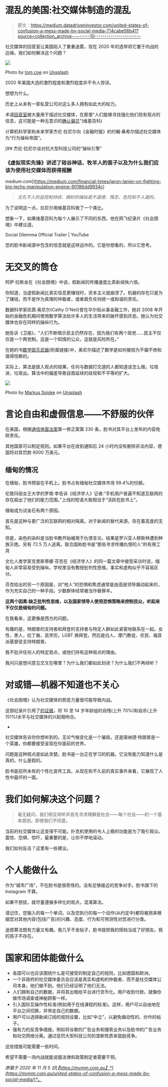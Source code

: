 # 混乱的美国:社交媒体制造的混乱

> 原文：<https://medium.datadriveninvestor.com/united-states-of-confusion-a-mess-made-by-social-media-714cabe56b41?source=collection_archive---------10----------------------->

社交媒体的回音室让美国陷入了重重迷雾。现在 2020 年的选举将它置于内战的边缘。我们如何解决这个问题？

![](img/8e67ddd4e255bf8589e43744ee9b610c.png)

Photo by [tom coe](https://unsplash.com/@tomcoe?utm_source=unsplash&utm_medium=referral&utm_content=creditCopyText) on [Unsplash](https://unsplash.com/s/photos/america?utm_source=unsplash&utm_medium=referral&utm_content=creditCopyText)

2020 年美国大选的激烈程度和激烈程度并不令人惊讶。

想想为什么。

历史上从未有一家私营公司对这么多人拥有如此大的权力。

术语[回音室](https://en.wikipedia.org/wiki/Echo_chamber_(media))被大量用于描述社交媒体，在那里“人们能够寻找强化他们现有观点的信息，这可能是一种无意识的[确认偏见](https://en.wikipedia.org/wiki/Confirmation_bias)”(维基百科)

计算机科学家和未来学家杰伦·拉尼尔向《金融时报》的约翰·桑希尔描述社交媒体为“行为操纵帝国”。

[](https://medium.com/financial-times/jaron-lanier-on-fighting-big-techs-manipulation-engine-90186dd9934c) [## 杰伦·拉尼尔谈对抗大型科技公司的“操纵引擎”

### 《虚拟现实先锋》讲述了硅谷神话、牧羊人的笛子以及为什么我们应该为使用社交媒体而获得报酬

medium.com](https://medium.com/financial-times/jaron-lanier-on-fighting-big-techs-manipulation-engine-90186dd9934c) 

> *无孔不入的监控和持续、微妙的操纵是不道德、残忍、危险和不人道的。*

为了说明这一点，拉尼尔用维基百科做了一个类比。

想象一下，如果维基百科为每个人展示了不同的东西，他在网飞纪录片《社会困境》中建议道。

Social Dilemma Official Trailer | YouTube

您的脸书新闻源中包含的信息就是这样运作的。它是你想看的，所以它思考。

# 无交叉的筒仓

阿萨·拉斯金在《社会困境》中说，假新闻的传播速度比真新闻快六倍。

你知道，当虚假新闻比真实信息更赚钱时，资本主义就崩溃了。机器的存在只是为了赚钱，而不是作为真理的仲裁者，或者肩负任何统一或和谐的责任。

数据科学家凯茜·奥尼尔(Cathy O'Neil)曾在华尔街从事金融工作，她对 2008 年开始的金融危机期间使用数学算法给许多人的生活带来的破坏感到厌恶。她认为社交媒体也存在同样的操纵行为。

她告诉《卫报》，“人们不断暗示民主仍然存在，因为我们有两个政党……民主不仅仅是一个两党制。这是一个知情的公众，这就是风险所在。”

在她的书[数学毁灭武器](https://amzn.to/3oVqVO5)(附属链接)中，奥尼尔描述了数学是如何被视为不偏不倚和值得信赖的。

实际上，算法是嵌入观点的结果。任何与数据打交道的人都知道该怎么做。垃圾进，垃圾出。算法中的偏差导致自我延续的歧视和不平等的扩大。

![](img/70a667d498f287d224eca4e8088ea5fd.png)

Photo by [Markus Spiske](https://unsplash.com/@markusspiske?utm_source=unsplash&utm_medium=referral&utm_content=creditCopyText) on [Unsplash](https://unsplash.com/s/photos/free-speech?utm_source=unsplash&utm_medium=referral&utm_content=creditCopyText)

# 言论自由和虚假信息——不舒服的伙伴

在美国，根据[通信体面法案](https://en.wikipedia.org/wiki/Communications_Decency_Act)第一修正案第 230 条，脸书对其平台上发布的内容免除责任。

其他国家可以制定规则。如果平台在收到通知后 24 小时内没有删除非法内容，德国将对其罚款 6000 万美元。

## 缅甸的情况

在缅甸，脸书预装在手机上。脸书占有缅甸社交媒体市场 99.4%的份额。

伦敦玛丽女王大学的罗南·李告诉《经济学人》记者:“手机用户普遍不知道互联网的存在超出了他们的能力范围。”上线的短语大致相当于“活跃在脸书上”。

缅甸成为试金石有两个原因。

首先是这种与更广泛的互联网的相对隔离。对于新闻的替代来源，存在着高度的无知。

但是，染色的染料是当脸书教开始被用于仇恨言论。结果是罗兴亚人穆斯林遭到种族灭绝。另有 72.5 万人逃离。联合国称脸书是“那些寻求传播仇恨的人”的有用工具

文化人类学家克里斯蒂娜·芬克在《经济学人》的同一篇文章中接受采访时说，缅甸人非常容易受到操纵。学校里没有教授批判性思维。事实和虚构似乎不容易区分。

芬克给出的另一个原因是，对“他人”的恐惧和焦虑通常是由高层领导煽动起来的，作为充实自己的一种手段。少数群体经常被当作替罪羊。

**这两个因素:缺乏批判性思维，以及国家领导人使用恐惧策略来控制民众，听起来不仅仅是缅甸的问题。**

在我看来，这更像是西方的问题。

有趣的是，特朗普的支持者和拜登的支持者与特定人群如此紧密地联系在一起。女性，黑人，拉丁裔，高学历，LGBT 换拜登。然后是白人、摩门教徒、农民、福音派基督徒支持特朗普。

我不批评任何人的特定观点，或他们持有这种观点的理由。

我问只是想问意见交叉在哪里？为什么我们都如此封闭？为什么我们不再倾听？

# 对或错—机器不知道也不关心

《社会困境》认为社交媒体的邪恶力量很可能导致内战。

这部纪录片引用了[的证据](https://prcp.psychiatryonline.org/doi/full/10.1176/appi.prcp.20190015)，将 10 至 14 岁年龄组的自残(上升 70%)和自杀(上升 151%)水平与社交媒体的兴起相吻合。

*

社交媒体告诉你你想听到的。无论气候变化是一个骗局，还是唐纳德·特朗普是一个英雄，你都要接受呈现在你面前的世界。

问题是这种观点是如此贪婪。脸书是一台正在学习的机器。它没有能力知道什么是真的，什么是假的。

脸书是前所未有的个性化宣传工具。从现在和不久前的真实事件来看，它展现了人性中最坏的一面。

# 我们如何解决这个问题？

> 毫无疑问，我们相互倾听并首先寻求理解是社会——每个社会——的一个基本原则。即使我们不同意。

当前的社交媒体让这变得不可能。扑克机使用的令人上瘾的功能是为了吸引观众。震惊、恐惧、惊吓，最重要的是，让你不停地滚动。

我们如何反击？这里有一些建议。

# 个人能做什么

作为“城市广场”，不在脸书是很奇怪的。没有足够接近的竞争对手。脸书旗下的 Instagram 不算。

如果不想拔，就尽量遵循多样化的观点，混淆算法。

请记住，您输入的每一个单词，以及您执行的每一个动作(从约定中)都将被用来根据您对其他内容(包括广告)的兴趣、态度、行为和可预测性对您进行分类。

迷惑算法既有力量又有趣。我几乎不发帖子，脸书就把我的搭档当成了好朋友。我的孩子不存在。

# 国家和团体能做什么

*   各国可以也应该围绕什么是可接受的制定自己的规则，比如德国和欧洲。
*   一个非政府的社交媒体委员会应该是真实和虚构的仲裁者，而不是社交媒体公司本身。他们做不到。他们已经证明了他们无法。
*   人们拥有自己的数据，并将其出租给平台进行货币化。用户收到付款。就像你做市场调查或神秘顾客一样。
*   引入国际互操作性标准(例如用于在线课程的标准)。这样，用户可以自由地在平台之间切换，并带走自己的数据。
*   用户可以选择新闻订阅的规则设置，比如“中立”，以避免煽动性的、炒作的帖子。
*   强有力的反竞争措施，例如将谷歌的广告业务和搜索业务以及脸书的广告业务和社交网络分离。通过惩罚大型科技公司的垄断性质来鼓励竞争。

这些措施可能需要一些时间。

希望不需要一场内战就能说服法律和政策制定者需要干预。

*原载于 2020 年 11 月 5 日*[*【https://mvmm.com.au】*](https://mvmm.com.au/united-states-of-confusion-a-mess-made-by-social-media/)*。*